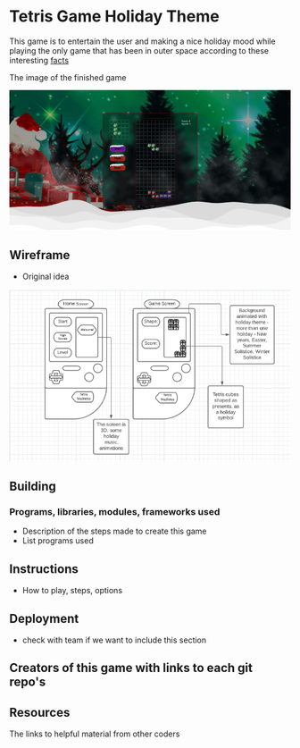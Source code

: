 # Tetris Game Holiday Theme

This game is to entertain the user and making a nice holiday mood while playing the only game that has been in outer space according to these interesting [facts](https://www.dailydot.com/parsec/tetris-game-facts/)

The image of the finished game 

![](images/finished.png)

## Wireframe

- Original idea

![](images/wireframe-tetris.png)


## Building

### Programs, libraries, modules, frameworks used

- Description of the steps made to create this game
- List programs used

## Instructions

- How to play, steps, options

## Deployment 

- check with team if we want to include this section

## Creators of this game with links to each git repo's

## Resources

The links to helpful material from other coders
